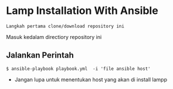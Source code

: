 # Lamp Installation With Ansible



```
Langkah pertama clone/download repository ini
```
Masuk kedalam directiory repository ini
## Jalankan Perintah
```
$ ansible-playbook playbook.yml  -i 'file ansible host'
```
* Jangan lupa untuk menentukan host yang akan di install lampp
